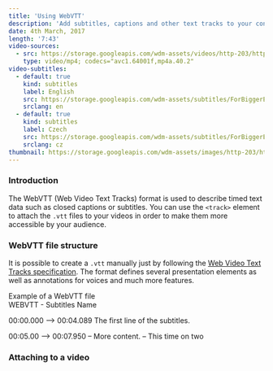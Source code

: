 ```yaml
---
title: 'Using WebVTT'
description: 'Add subtitles, captions and other text tracks to your content and make your videos accessible by a wider audience.'
date: 4th March, 2017
length: '7:43'
video-sources:
  - src: https://storage.googleapis.com/wdm-assets/videos/http-203/http-203-for-loops.mp4
    type: video/mp4; codecs="avc1.64001f,mp4a.40.2"
video-subtitles:
  - default: true
    kind: subtitles
    label: English
    src: https://storage.googleapis.com/wdm-assets/subtitles/ForBiggerEscapes-en.vtt
    srclang: en
  - default: true
    kind: subtitles
    label: Czech
    src: https://storage.googleapis.com/wdm-assets/subtitles/ForBiggerEscapes-cz.vtt
    srclang: cz
thumbnail: https://storage.googleapis.com/wdm-assets/images/http-203/http-203-for-loops.jpg
---
```

### Introduction

The WebVTT (Web Video Text Tracks) format is used to describe timed text data such as closed captions or subtitles. You can use the `<track>` element to attach the `.vtt` files to your videos in order to make them more accessible by your audience.

### WebVTT file structure

It is possible to create a `.vtt` manually just by following the [Web Video Text Tracks specification](https://w3c.github.io/webvtt/). The format defines several presentation elements as well as annotations for voices and much more features.

<div class="code-sample">
  <div class="code-sample--title">Example of a WebVTT file</div>
  <div class="code-sample--content">WEBVTT - Subtitles Name

00:00.000 --> 00:04.089
The first line of the subtitles.

00:05.00 --> 00:07.950
– More content.
– This time on two</div>
</div>

### Attaching to a video
